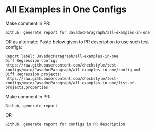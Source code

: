 # All Examples in One Configs
Make comment in PR:
```
Github, generate report for JavadocParagraph/all-examples-in-one
```
OR as alternate:
Paste below given to PR description to use such test configs:
```
Report label: JavadocParagraph/all-examples-in-one
Diff Regression config: https://raw.githubusercontent.com/checkstyle/test-configs/main/JavadocParagraph/all-examples-in-one/config.xml
Diff Regression projects: https://raw.githubusercontent.com/checkstyle/test-configs/main/JavadocParagraph/all-examples-in-one/list-of-projects.properties
```
Make comment in PR:
```
Github, generate report
```
OR
```
Github, generate report for configs in PR description
```
